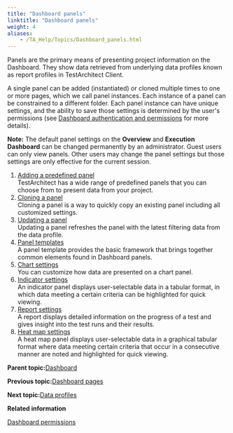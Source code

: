 ```yaml
--- 
title: "Dashboard panels"
linktitle: "Dashboard panels"
weight: 4
aliases: 
    - /TA_Help/Topics/Dashboard_panels.html
---
```


Panels are the primary means of presenting project information on the Dashboard. They show data retrieved from underlying data profiles known as report profiles in TestArchitect Client.

A single panel can be added \(instantiated\) or cloned multiple times to one or more pages, which we call panel instances. Each instance of a panel can be constrained to a different folder. Each panel instance can have unique settings, and the ability to save those settings is determined by the user's permissions \(see [Dashboard authentication and permissions](Dashboard_authentication_permissions.html) for more details\).

**Note:** The default panel settings on the **Overview** and **Execution Dashboard** can be changed permanently by an administrator. Guest users can only view panels. Other users may change the panel settings but those settings are only effective for the current session.

1.  [Adding a predefined panel](/TA_Help/Topics/Dashboard_add_predefined_panel.html)  
TestArchitect has a wide range of predefined panels that you can choose from to present data from your project.
2.  [Cloning a panel](/TA_Help/Topics/Dashboard_clone_panel.html)  
Cloning a panel is a way to quickly copy an existing panel including all customized settings.
3.  [Updating a panel](/TA_Help/Topics/Dashboard_update_panel.html)  
Updating a panel refreshes the panel with the latest filtering data from the data profile.
4.  [Panel templates](/TA_Help/Topics/Dashboard_panel_templates.html)  
A panel template provides the basic framework that brings together common elements found in Dashboard panels.
5.  [Chart settings](/TA_Help/Topics/Dashboard_chart.html)  
You can customize how data are presented on a chart panel.
6.  [Indicator settings](/TA_Help/Topics/Dashboard_indicator.html)  
An indicator panel displays user-selectable data in a tabular format, in which data meeting a certain criteria can be highlighted for quick viewing.
7.  [Report settings](/TA_Help/Topics/Dashboard_report.html)  
A report displays detailed information on the progress of a test and gives insight into the test runs and their results.
8.  [Heat map settings](/TA_Help/Topics/Dashboard_heatmap.html)  
A heat map panel displays user-selectable data in a graphical tabular format where data meeting certain criteria that occur in a consecutive manner are noted and highlighted for quick viewing.

**Parent topic:**[Dashboard](/TA_Help/Topics/Dashboard.html)

**Previous topic:**[Dashboard pages](/TA_Help/Topics/Dashboard_pages.html)

**Next topic:**[Data profiles](/TA_Help/Topics/Dashboard_data_profiles.html)

**Related information**  


[Dashboard permissions](/TA_Help/Topics/Dashboard_authentication_permissions.html)

